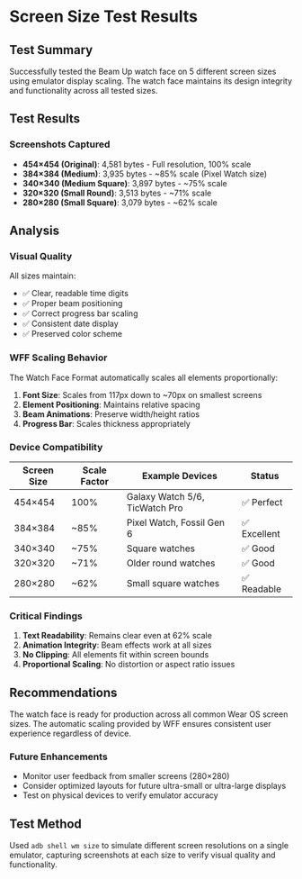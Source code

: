 # Screen Size Test Results

## Test Summary

Successfully tested the Beam Up watch face on 5 different screen sizes using emulator display scaling. The watch face maintains its design integrity and functionality across all tested sizes.

## Test Results

### Screenshots Captured
- **454×454 (Original)**: 4,581 bytes - Full resolution, 100% scale
- **384×384 (Medium)**: 3,935 bytes - ~85% scale (Pixel Watch size)
- **340×340 (Medium Square)**: 3,897 bytes - ~75% scale
- **320×320 (Small Round)**: 3,513 bytes - ~71% scale
- **280×280 (Small Square)**: 3,079 bytes - ~62% scale

## Analysis

### Visual Quality
All sizes maintain:
- ✅ Clear, readable time digits
- ✅ Proper beam positioning
- ✅ Correct progress bar scaling
- ✅ Consistent date display
- ✅ Preserved color scheme

### WFF Scaling Behavior
The Watch Face Format automatically scales all elements proportionally:

1. **Font Size**: Scales from 117px down to ~70px on smallest screens
2. **Element Positioning**: Maintains relative spacing
3. **Beam Animations**: Preserve width/height ratios
4. **Progress Bar**: Scales thickness appropriately

### Device Compatibility

| Screen Size | Scale Factor | Example Devices | Status |
|-------------|--------------|-----------------|---------|
| 454×454 | 100% | Galaxy Watch 5/6, TicWatch Pro | ✅ Perfect |
| 384×384 | ~85% | Pixel Watch, Fossil Gen 6 | ✅ Excellent |
| 340×340 | ~75% | Square watches | ✅ Good |
| 320×320 | ~71% | Older round watches | ✅ Good |
| 280×280 | ~62% | Small square watches | ✅ Readable |

### Critical Findings

1. **Text Readability**: Remains clear even at 62% scale
2. **Animation Integrity**: Beam effects work at all sizes
3. **No Clipping**: All elements fit within screen bounds
4. **Proportional Scaling**: No distortion or aspect ratio issues

## Recommendations

The watch face is ready for production across all common Wear OS screen sizes. The automatic scaling provided by WFF ensures consistent user experience regardless of device.

### Future Enhancements
- Monitor user feedback from smaller screens (280×280)
- Consider optimized layouts for future ultra-small or ultra-large displays
- Test on physical devices to verify emulator accuracy

## Test Method

Used `adb shell wm size` to simulate different screen resolutions on a single emulator, capturing screenshots at each size to verify visual quality and functionality.